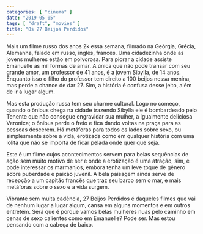 ```yaml
---
categories: [ "cinema" ]
date: "2019-05-05"
tags: [ "draft", "movies" ]
title: "Os 27 Beijos Perdidos"
---
```

Mais um filme russo dos anos 2k essa semana, filmado na Geórgia,
Grécia, Alemanha, falado em russo, inglês, francês. Uma cidadezinha
onde as jovens mulheres estão em polvorosa. Para piorar a cidade
assiste Emanuelle as mil formas de amar. A única que não pode transar
com seu grande amor, um professor de 41 anos, é a jovem Sibylla, de 14
anos. Enquanto isso o filho do professor tem direito a 100 beijos nessa
menina, mas perde a chance de dar 27. Sim, a história é confusa desse
jeito, além de ir a lugar algum.

Mas esta produção russa tem seu charme cultural. Logo no começo,
quando o ônibus chega na cidade trazendo Sibylla ele é bombardeado pelo
Tenente que não consegue engravidar sua mulher, a igualmente deliciosa
Veronica; o ônibus perde o freio e fica dando voltas na praça para
as pessoas descerem. Há metáforas para todos os lados sobre sexo,
ou simplesmente sobre a vida, erotizada como em qualquer história com
uma lolita que não se importa de ficar pelada onde quer que seja.

Este é um filme cujos acontecimentos servem para belas sequências de
ação sem muito motivo de ser e onde a erotização é uma atração,
sim, e pode interessar os marmanjos, embora tenha um leve toque de
gênero sobre puberdade e paixão juvenil. A bela paisagem ainda serve
de recepção a um capitão francês que traz seu barco sem o mar,
e mais metáforas sobre o sexo e a vida surgem.

Vibrante sem muita cadência, 27 Beijos Perdidos é daqueles filmes que
vai de nenhum lugar a lugar algum, cansa em alguns momentos e em outros
entretém. Será que é porque vamos belas mulheres nuas pelo caminho em
cenas de sexo calientes como em Emanuelle? Pode ser. Mas estou pensando
com a cabeça de baixo.
